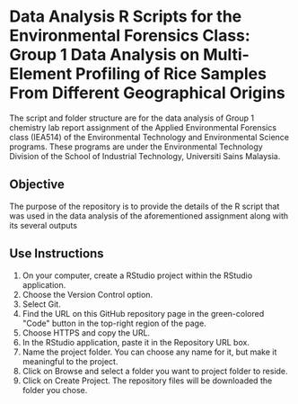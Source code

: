 # Data Analysis R Scripts for the Environmental Forensics Class: Group 1 Data Analysis on Multi-Element Profiling of Rice Samples From Different Geographical Origins
The script and folder structure are for the data analysis of Group 1 chemistry lab report assignment of the Applied Environmental Forensics class (IEA514) of the Environmental Technology and Environmental Science programs. These programs are under the Environmental Technology Division of the School of Industrial Technology, Universiti Sains Malaysia.

## Objective
The purpose of the repository is to provide the details of the R script that was used in the data analysis of the aforementioned assignment along with its several outputs

## Use Instructions 
1. On your computer, create a RStudio project within the RStudio application.
2. Choose the Version Control option.
3. Select Git.
4. Find the URL on this GitHub repository page in the green-colored "Code" button in the top-right region of the page. 
5. Choose HTTPS and copy the URL. 
6. In the RStudio application, paste it in the Repository URL box.
7. Name the project folder. You can choose any name for it, but make it meaningful to the project.
8. Click on Browse and select a folder you want to project folder to reside.
9. Click on Create Project. The repository files will be downloaded the folder you chose.
